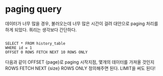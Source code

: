 # paging query

데이터가 너무 많을 경우, 불러오는데 너무 많은 시간이 걸려 대안으로 paging 처리를 하게 되었다.
쿼리는 생각보다 간단하다.

```

SELECT * FROM history_table
WHERE id = 1
OFFSET 0 ROWS FETCH NEXT 10 ROWS ONLY

```

다음과 같이 OFFSET {page}로 paging 시작지점,
몇개의 데이터를 가져올 것인지 ROWS FETCH NEXT {size} ROWS ONLY
정의해주면 된다. LIMIT을 써도 된다!
